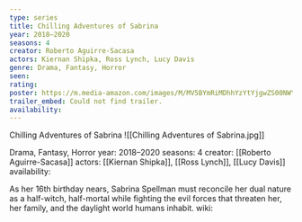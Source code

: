 ```yaml
---
type: series
title: Chilling Adventures of Sabrina
year: 2018–2020
seasons: 4
creator: Roberto Aguirre-Sacasa
actors: Kiernan Shipka, Ross Lynch, Lucy Davis
genre: Drama, Fantasy, Horror
seen:
rating: 
poster: https://m.media-amazon.com/images/M/MV5BYmRiMDhhYzYtYjgwZS00NWY3LWIzYzktMjI4M2UwMjk2M2U0XkEyXkFqcGdeQXVyMTkxNjUyNQ@@._V1_SX300.jpg
trailer_embed: Could not find trailer.
availability:
---
```

Chilling Adventures of Sabrina
![[Chilling Adventures of Sabrina.jpg]]

Drama, Fantasy, Horror
year: 2018–2020
seasons: 4
creator: [[Roberto Aguirre-Sacasa]]
actors: [[Kiernan Shipka]], [[Ross Lynch]], [[Lucy Davis]]
availability:

As her 16th birthday nears, Sabrina Spellman must reconcile her dual nature as a half-witch, half-mortal while fighting the evil forces that threaten her, her family, and the daylight world humans inhabit.
wiki: 


